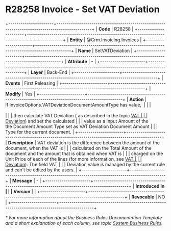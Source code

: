 ﻿---
erp.type: business-rule
erp.entity: Crm.Invoicing.Invoices
---

# R28258 Invoice - Set VAT Deviation
+----------------------+-----------------------------------------------------------------------------------------------+
| **Code**             | R28258                                                                                        |
+----------------------+-----------------------------------------------------------------------------------------------+
| **Entity**           | @Crm.Invoicing.Invoices                                                                       |
+----------------------+-----------------------------------------------------------------------------------------------+
| **Name**             | SetVATDeviation                                                                               |
+----------------------+-----------------------------------------------------------------------------------------------+
| **Attribute**        | \-                                                                                            |
+----------------------+-----------------------------------------------------------------------------------------------+
| **Layer**            | Back-End                                                                                      |
+----------------------+-----------------------------------------------------------------------------------------------+
| **Events**           | First Releasing                                                                               |
+----------------------+-----------------------------------------------------------------------------------------------+
| **Modify**           | Yes                                                                                           |
+----------------------+-----------------------------------------------------------------------------------------------+
| **Action**           | If InvoiceOptions.VATDeviationDocumentAmountType has value,                                   |
|                      | <br/><br/>                                                                                    |
|                      | then calculate VAT Deviation ( as described in the topic [VAT                                 |
|                      | Deviation](https://confluence.erp.net/display/techdoc/VAT+Deviation)) and set the calculated  |
|                      | value as a Input Amount of the the Document Amount Type set as VAT Deviation Document Amount  |
|                      | Type for the current document.                                                                |
+----------------------+-----------------------------------------------------------------------------------------------+
| **Description**      | VAT deviation is the difference between the amount of the document, when the VAT is           |
|                      | calculated on the Total Amount of the document and the amount that is obtained when VAT is    |
|                      | charged on the Unit Price of each of the lines (for more information, see [VAT                |
|                      | Deviation](https://confluence.erp.net/display/techdoc/VAT+Deviation)). The field VAT          |
|                      | Deviation value is managed by the current rule and can\'t be edited by the users.             |
+----------------------+-----------------------------------------------------------------------------------------------+
| **Message**          | \-                                                                                            |
+----------------------+-----------------------------------------------------------------------------------------------+
| **Introduced In      |                                                                                               |
| Version**            |                                                                                               |
+----------------------+-----------------------------------------------------------------------------------------------+
| **Revocable**        | NO                                                                                            |
+----------------------+-----------------------------------------------------------------------------------------------+

*\* For more information about the Business Rules Documentation Template and a short explanation of each column, see
topic [System Business Rules](../templates/template-description-system-business-rules.md).*
